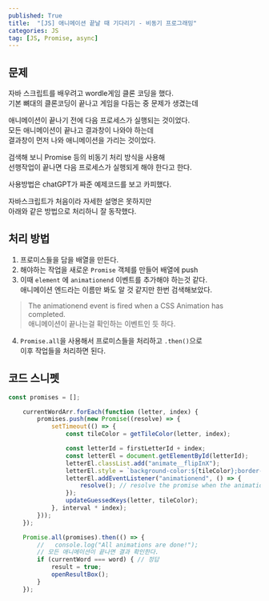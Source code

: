 ```yaml
---
published: True
title:  "[JS] 애니메이션 끝날 때 기다리기 - 비동기 프로그래밍"
categories: JS
tag: [JS, Promise, async]
---
```


## 문제

자바 스크립트를 배우려고 wordle게임 클론 코딩을 했다.  
기본 뼈대의 클론코딩이 끝나고 게임을 다듬는 중 문제가 생겼는데  

애니메이션이 끝나기 전에 다음 프로세스가 실행되는 것이었다.  
모든 애니메이션이 끝나고 결과창이 나와야 하는데  
결과창이 먼저 나와 애니메이션을 가리는 것이었다.  

검색해 보니 Promise 등의 비동기 처리 방식을 사용해  
선행작업이 끝나면 다음 프로세스가 실행되게 해야 한다고 한다.  

사용방법은 chatGPT가 짜준 예제코드를 보고 카피했다.  

자바스크립트가 처음이라 자세한 설명은 못하지만  
아래와 같은 방법으로 처리하니 잘 동작했다.  

## 처리 방법

1. 프로미스들을 담을 배열을 만든다.  
2. 해야하는 작업을 새로운 ```Promise``` 객체를 만들어 배열에 push
3. 이때 ```element``` 에 ```animationend``` 이벤트를 추가해야 하는것 같다.  
애니메이션 엔드라는 이름만 봐도 알 것 같지만 한번 검색해보았다.  
> The animationend event is fired when a CSS Animation has completed.  
애니메이션이 끝나는걸 확인하는 이벤트인 듯 하다.  
4. ```Promise.all```을 사용해서 프로미스들을 처리하고 ```.then()```으로  
이후 작업들을 처리하면 된다.  

## 코드 스니펫

```js
const promises = [];

    currentWordArr.forEach(function (letter, index) {
        promises.push(new Promise((resolve) => {
            setTimeout(() => {
                const tileColor = getTileColor(letter, index);

                const letterId = firstLetterId + index;
                const letterEl = document.getElementById(letterId);
                letterEl.classList.add("animate__flipInX");
                letterEl.style = `background-color:${tileColor};border-color:${tileColor}`;
                letterEl.addEventListener("animationend", () => {
                    resolve(); // resolve the promise when the animation is completed
                });
                updateGuessedKeys(letter, tileColor);
            }, interval * index);
        }));
    });

    Promise.all(promises).then(() => {
        //   console.log("All animations are done!");
        // 모든 애니메이션이 끝나면 결과 확인한다.
        if (currentWord === word) { // 정답
            result = true;
            openResultBox();
        }
    });
```
